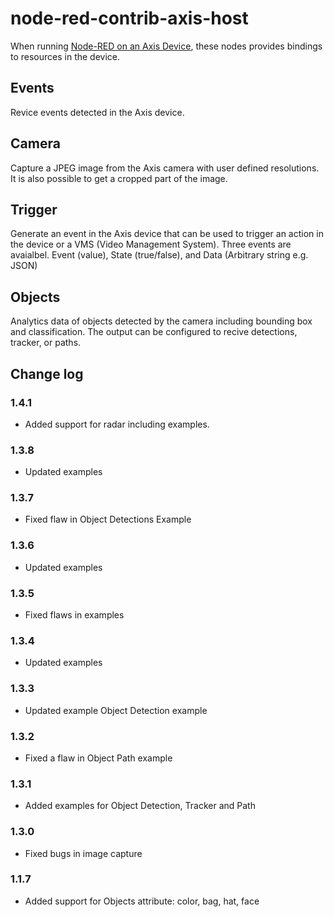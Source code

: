 # node-red-contrib-axis-host

When running [Node-RED on an Axis Device](https://pandosme.github.io/acap/node-red/2023/09/12/nodered-acap.html), these nodes provides bindings to resources in the device.  

## Events
Revice events detected in the Axis device.

## Camera
Capture a JPEG image from the Axis camera with user defined resolutions.  It is also possible to get a cropped part of the image.

## Trigger
Generate an event in the Axis device that can be used to trigger an action in the device or a VMS (Video Management System).  Three events are avaialbel. Event (value), State (true/false), and Data (Arbitrary string e.g. JSON)

## Objects
Analytics data of objects detected by the camera including bounding box and classification.  The output can be configured to recive detections, tracker, or paths.

## Change log

### 1.4.1
- Added support for radar including examples.

### 1.3.8
- Updated examples

### 1.3.7
- Fixed flaw in Object Detections Example

### 1.3.6
- Updated examples

### 1.3.5
- Fixed flaws in examples

### 1.3.4
- Updated examples

### 1.3.3
- Updated example Object Detection example

### 1.3.2
- Fixed a flaw in Object Path example

### 1.3.1
- Added examples for Object Detection, Tracker and Path

### 1.3.0
- Fixed bugs in image capture

### 1.1.7
- Added support for Objects attribute: color, bag, hat, face

